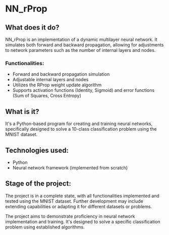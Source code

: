# NN_rProp

## What does it do?
NN_rProp is an implementation of a dynamic multilayer neural network.
It simulates both forward and backward propagation, allowing for adjustments to network parameters such as the number of internal layers and nodes.

### Functionalities:
- Forward and backward propagation simulation
- Adjustable internal layers and nodes
- Utilizes the RProp weight update algorithm
- Supports activation functions (Identity, Sigmoid) and error functions (Sum of Squares, Cross Entropy)

## What is it?
It's a Python-based program for creating and training neural networks, specifically designed to solve a 10-class classification problem using the MNIST dataset.

## Technologies used:
- Python
- Neural network framework (implemented from scratch)

## Stage of the project:
The project is in a complete state, with all functionalities implemented and tested using the MNIST dataset. Further development may include extending capabilities or adapting it for different datasets or problems.

The project aims to demonstrate proficiency in neural network implementation and training. It's designed to solve a specific classification problem using established algorithms.

